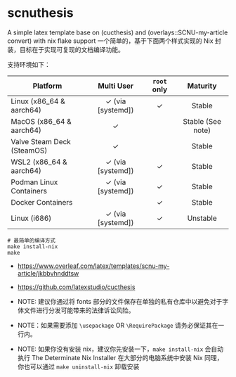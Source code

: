 # scnuthesis

A simple latex template base on (cucthesis) and (overlays::SCNU-my-article convert) with nix flake support 
一个简单的，基于下面两个样式实现的 Nix 封装，目标在于实现可复现的文档编译功能。

支持环境如下：

| Platform                     | Multi User         | `root` only | Maturity          |
|------------------------------|:------------------:|:-----------:|:-----------------:|
| Linux (x86_64 & aarch64)     | ✓ (via [systemd])  | ✓           | Stable            |
| MacOS (x86_64 & aarch64)     | ✓                  |             | Stable (See note) |
| Valve Steam Deck (SteamOS)   | ✓                  |             | Stable            |
| WSL2 (x86_64 & aarch64)      | ✓ (via [systemd])  | ✓           | Stable            |
| Podman Linux Containers      | ✓ (via [systemd])  | ✓           | Stable            |
| Docker Containers            |                    | ✓           | Stable            |
| Linux (i686)                 | ✓ (via [systemd])  | ✓           | Unstable          |

```
# 最简单的编译方式
make install-nix
make 
```

- https://www.overleaf.com/latex/templates/scnu-my-article/jkbbvhnddtsw
- https://github.com/latexstudio/cucthesis

- NOTE: 建议你通过将 fonts 部分的文件保存在单独的私有仓库中以避免对于字体文件进行分发可能带来的法律诉讼风险。

- NOTE：如果需要添加 `\usepackage` OR `\RequirePackage` 请务必保证其在一行内。

- NOTE: 如果你没有安装 nix，建议你先安装一下，`make install-nix` 会自动执行 The Determinate Nix Installer 在大部分的电脑系统中安装 Nix
同理，你也可以通过 `make uninstall-nix` 卸载安装

